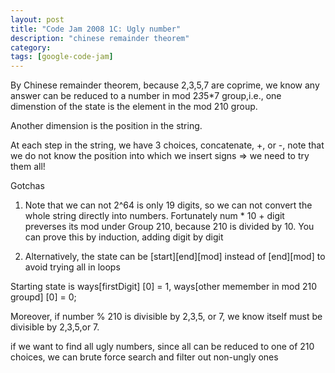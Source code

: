 ```yaml
---
layout: post
title: "Code Jam 2008 1C: Ugly number"
description: "chinese remainder theorem"
category: 
tags: [google-code-jam]
---
```


By Chinese remainder theorem, because 2,3,5,7 are coprime, we know any answer can be reduced to a number in mod 2*3*5*7 group,i.e., one
dimenstion of the state is the element in the mod 210 group.

Another dimension is the position in the string.

At each step in the string, we have 3 choices, concatenate, +, or -, note that we do not know the position into which we insert signs  => we
need to try them all!

Gotchas

  1. Note that we can not 2^64 is only 19 digits, so we can not convert the whole string directly into numbers. Fortunately num * 10 + digit
preverses its mod under Group 210, because 210 is divided by 10. You can prove this by induction, adding digit by digit


  2. Alternatively, the state can be [start][end][mod] instead of [end][mod] to avoid trying all in loops



Starting state is ways[firstDigit] [0] = 1, ways[other memember in mod 210 groupd] [0] = 0;

Moreover, if number % 210 is divisible by 2,3,5, or 7, we know itself must be divisible by 2,3,5,or 7.

if we want to find all ugly numbers, since all can be reduced to one of 210 choices, we can brute force search and filter out non-ungly ones
